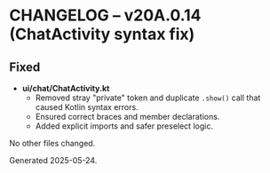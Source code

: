 # CHANGELOG – v20A.0.14 (ChatActivity syntax fix)

## Fixed
* **ui/chat/ChatActivity.kt**
  * Removed stray "private" token and duplicate `.show()` call that caused Kotlin syntax errors.
  * Ensured correct braces and member declarations.
  * Added explicit imports and safer preselect logic.

No other files changed.

Generated 2025-05-24.
